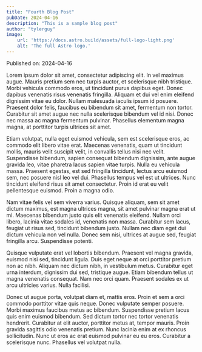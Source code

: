 ```yaml
---
title: "Fourth Blog Post"
pubDate: 2024-04-16
description: "This is a sample blog post"
author: "tylerguy"
image:
    url: 'https://docs.astro.build/assets/full-logo-light.png'
    alt: 'The full Astro logo.'
---
```

Published on: 2024-04-16

Lorem ipsum dolor sit amet, consectetur adipiscing elit. In vel maximus augue. Mauris pretium sem nec turpis auctor, et scelerisque nibh tristique. Morbi vehicula commodo eros, ut tincidunt purus dapibus eget. Donec dapibus venenatis risus venenatis fringilla. Aliquam et dui vel enim eleifend dignissim vitae eu dolor. Nullam malesuada iaculis ipsum id posuere. Praesent dolor felis, faucibus eu bibendum sit amet, fermentum non tortor. Curabitur sit amet augue nec nulla scelerisque bibendum vel id nisi. Donec nec massa ac magna fermentum pulvinar. Phasellus elementum magna magna, at porttitor turpis ultrices sit amet.

Etiam volutpat, nulla eget euismod vehicula, sem est scelerisque eros, ac commodo elit libero vitae erat. Maecenas venenatis, quam ut tincidunt mollis, mauris velit suscipit velit, in convallis tellus nisi nec velit. Suspendisse bibendum, sapien consequat bibendum dignissim, ante augue gravida leo, vitae pharetra lacus sapien vitae turpis. Nulla eu vehicula massa. Praesent egestas, est sed fringilla tincidunt, lectus arcu euismod sem, nec posuere nisl leo vel dui. Phasellus tempus vel est ut ultrices. Nunc tincidunt eleifend risus sit amet consectetur. Proin id erat eu velit pellentesque euismod. Proin a magna odio.

Nam vitae felis vel sem viverra varius. Quisque aliquam, sem sit amet dictum maximus, est magna ultrices magna, sit amet pulvinar magna erat ut mi. Maecenas bibendum justo quis elit venenatis eleifend. Nullam orci libero, lacinia vitae sodales id, venenatis non massa. Curabitur sem lacus, feugiat ut risus sed, tincidunt bibendum justo. Nullam nec diam eget dui dictum vehicula non vel nulla. Donec sem nisi, ultrices at augue sed, feugiat fringilla arcu. Suspendisse potenti.

Quisque vulputate erat vel lobortis bibendum. Praesent vel magna gravida, euismod nisi sed, tincidunt ligula. Duis eget neque at orci porttitor pretium non ac nibh. Aliquam nec dictum nibh, in vestibulum metus. Curabitur eget urna interdum, dignissim dui sed, tristique augue. Etiam bibendum tellus ut magna venenatis consequat. Nam nec orci quam. Praesent sodales ex ut arcu ultricies varius. Nulla facilisi.

Donec ut augue porta, volutpat diam et, mattis eros. Proin et sem a orci commodo porttitor vitae quis neque. Donec vulputate semper posuere. Morbi maximus faucibus metus ac bibendum. Suspendisse pretium lacus quis enim euismod bibendum. Sed dictum tortor nec tortor venenatis hendrerit. Curabitur at elit auctor, porttitor metus at, tempor mauris. Proin gravida sagittis odio venenatis pretium. Nunc lacinia enim at ex rhoncus sollicitudin. Nunc ut eros ac erat euismod pulvinar eu eu eros. Curabitur a scelerisque nunc. Phasellus vel volutpat nulla.

